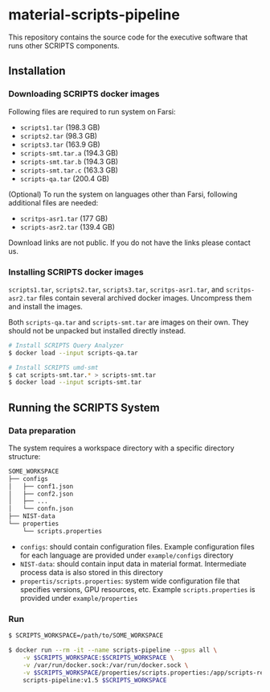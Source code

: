 # material-scripts-pipeline

This repository contains the source code for the executive software that runs other SCRIPTS components.


## Installation

### Downloading SCRIPTS docker images

Following files are required to run system on Farsi:
- `scripts1.tar` (198.3 GB)
- `scripts2.tar` (98.3 GB)
- `scripts3.tar` (163.9 GB)
- `scripts-smt.tar.a` (194.3 GB)
- `scripts-smt.tar.b` (194.3 GB)
- `scripts-smt.tar.c` (163.3 GB)
- `scripts-qa.tar` (200.4 GB)

(Optional) To run the system on languages other than Farsi, following additional files are needed:
- `scritps-asr1.tar` (177 GB)
- `scripts-asr2.tar` (139.4 GB)

Download links are not public. If you do not have the links please contact us.

### Installing SCRIPTS docker images
`scripts1.tar`, `scripts2.tar`, `scripts3.tar`, `scritps-asr1.tar`, and `scritps-asr2.tar` files contain several archived docker images. Uncompress them and install the images.

Both `scripts-qa.tar` and `scripts-smt.tar` are images on their own. They should not be unpacked but installed directly instead.

```sh 
# Install SCRIPTS Query Analyzer
$ docker load --input scripts-qa.tar

# Install SCRIPTS umd-smt
$ cat scripts-smt.tar.* > scripts-smt.tar
$ docker load --input scripts-smt.tar
```

## Running the SCRIPTS System

### Data preparation
The system requires a workspace directory with a specific directory structure:
```sh
SOME_WORKSPACE
├── configs
│   ├── conf1.json
│   ├── conf2.json
│   ├── ...
│   └── confn.json
├── NIST-data
└── properties
    └── scripts.properties
```
- `configs`: should contain configuration files. Example configuration files for each language are provided under `example/configs` directory
- `NIST-data`: should contain input data in material format. Intermediate process data is also stored in this directory
- `propertis/scripts.properties`: system wide configuration file that specifies versions, GPU resources, etc. Example `scripts.properties` is provided under `example/properties`


### Run
```sh
$ SCRIPTS_WORKSPACE=/path/to/SOME_WORKSPACE

$ docker run --rm -it --name scripts-pipeline --gpus all \
    -v $SCRIPTS_WORKSPACE:$SCRIPTS_WORKSPACE \
    -v /var/run/docker.sock:/var/run/docker.sock \
    -v $SCRIPTS_WORKSPACE/properties/scripts.properties:/app/scripts-release-20210929-0.1/config/scripts.properties \
    scripts-pipeline:v1.5 $SCRIPTS_WORKSPACE
```